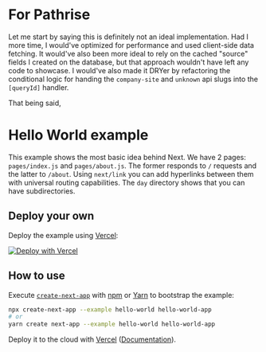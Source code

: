 # For Pathrise

Let me start by saying this is definitely not an ideal implementation. Had I more time, I would've optimized for performance and used client-side data fetching. It would've also been more ideal to rely on the cached "source" fields I created on the database, but that approach wouldn't have left any code to showcase. I would've also made it DRYer by refactoring the conditional logic for handing the `company-site` and `unknown` api slugs into the `[queryId]` handler.

That being said,

# Hello World example

This example shows the most basic idea behind Next. We have 2 pages: `pages/index.js` and `pages/about.js`. The former responds to `/` requests and the latter to `/about`. Using `next/link` you can add hyperlinks between them with universal routing capabilities. The `day` directory shows that you can have subdirectories.

## Deploy your own

Deploy the example using [Vercel](https://vercel.com):

[![Deploy with Vercel](https://vercel.com/button)](https://vercel.com/import/project?template=https://github.com/vercel/next.js/tree/canary/examples/hello-world)

## How to use

Execute [`create-next-app`](https://github.com/vercel/next.js/tree/canary/packages/create-next-app) with [npm](https://docs.npmjs.com/cli/init) or [Yarn](https://yarnpkg.com/lang/en/docs/cli/create/) to bootstrap the example:

```bash
npx create-next-app --example hello-world hello-world-app
# or
yarn create next-app --example hello-world hello-world-app
```

Deploy it to the cloud with [Vercel](https://vercel.com/import?filter=next.js&utm_source=github&utm_medium=readme&utm_campaign=next-example) ([Documentation](https://nextjs.org/docs/deployment)).
